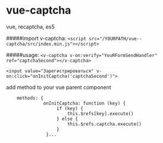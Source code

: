 # vue-captcha
vue, recaptcha, es5

#####import v-captcha:
```<script src="/YOURPATH/vue--captcha/src/index.min.js"></script>```

#####usage:
```<v-captcha v-on:verify="YouRFormSendHandler" ref="captchaSecond"></v-captcha>```

```<input value="Зарегистрироваться" v-on:click="onInitCaptcha('captchaSecond')">```

add method to your vue parent component
```            
    methods: {
              onInitCaptcha: function (key) {
                   if (key) {
                       this.$refs[key].execute()
                   } else {
                       this.$refs.captcha.execute()
                   }
               }...



